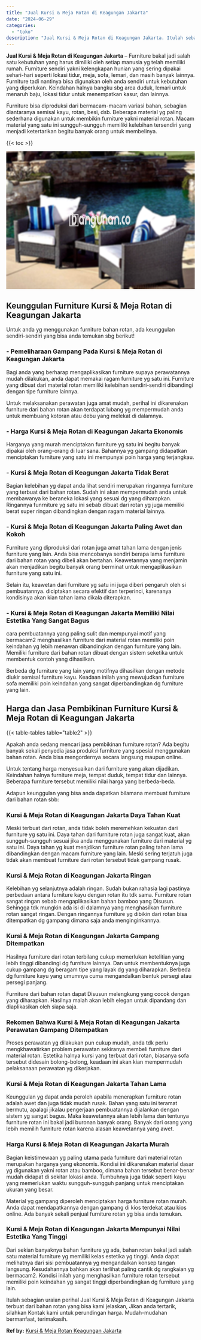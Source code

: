 ```yaml
---
title: "Jual Kursi & Meja Rotan di Keagungan Jakarta"
date: "2024-06-29"
categories: 
  - "toko"
description: "Jual Kursi & Meja Rotan di Keagungan Jakarta. Itulah sebagian uraian perihal Jual Kursi & Meja Rotan di Keagungan Jakarta terbuat dari bahan rotan yang bisa..."
---
```


**Jual Kursi & Meja Rotan di Keagungan Jakarta** – Furniture bakal jadi salah satu kebutuhan yang harus dimiliki oleh setiap manusia yg telah memiliki rumah. Furniture sendiri yakni kelengkapan hunian yang sering dipakai sehari-hari seperti lokasi tidur, meja, sofa, lemari, dan masih banyak lainnya. Furniture tadi nantinya bisa digunakan oleh anda sendiri untuk kebutuhan yang diperlukan. Keindahan halnya bangku sbg area duduk, lemari untuk menaruh baju, lokasi tidur untuk menempatkan kasur, dan lainnya.

Furniture bisa diproduksi dari bermacam-macam variasi bahan, sebagian diantaranya semisal kayu, rotan, besi, dsb. Beberapa material yg paling sederhana digunakan untuk membikin furniture yakni material rotan. Macam material yang satu ini sungguh-sungguh memiliki kelebihan tersendiri yang menjadi ketertarikan begitu banyak orang untuk membelinya.

{{< toc >}}

![Jual Kursi & Meja Rotan di Keagungan Jakarta](/images/kursi-meja-rotan-murah11.png)

## Keunggulan Furniture Kursi & Meja Rotan di Keagungan Jakarta

Untuk anda yg menggunakan furniture bahan rotan, ada keunggulan sendiri-sendiri yang bisa anda temukan sbg berikut!

### \- Pemeliharaan Gampang Pada Kursi & Meja Rotan di Keagungan Jakarta

Bagi anda yang berharap mengaplikasikan furniture supaya perawatannya mudah dilakukan, anda dapat memakai ragam furniture yg satu ini. Furniture yang dibuat dari material rotan memiliki kelebihan sendiri-sendiri dibandingi dengan tipe furniture lainnya.

Untuk melaksanakan perawatan juga amat mudah, perihal ini dikarenakan furniture dari bahan rotan akan terdapat lubang yg mempermudah anda untuk membuang kotoran atau debu yang melekat di dalamnya.

### \- Harga Kursi & Meja Rotan di Keagungan Jakarta Ekonomis

Harganya yang murah menciptakan furniture yg satu ini begitu banyak dipakai oleh orang-orang di luar sana. Bahannya yg gampang didapatkan menciptakan furniture yang satu ini mempunyai poin harga yang terjangkau.

### \- Kursi & Meja Rotan di Keagungan Jakarta Tidak Berat

Bagian kelebihan yg dapat anda lihat sendiri merupakan ringannya furniture yang terbuat dari bahan rotan. Sudah ini akan mempermudah anda untuk membawanya ke beraneka lokasi yang sesuai dg yang diharapkan. Ringannya funrniture yg satu ini sebab dibuat dari rotan yg juga memiliki berat super ringan dibandingkan dengan ragam material lainnya.

### \- Kursi & Meja Rotan di Keagungan Jakarta Paling Awet dan Kokoh

Furniture yang diproduksi dari rotan juga amat tahan lama dengan jenis furniture yang lain. Anda bisa mencobanya sendiri berapa lama furniture dari bahan rotan yang dibeli akan bertahan. Keawetannya yang menjamin akan menjadikan begitu banyak orang berminat untuk mengaplikasikan furniture yang satu ini.

Selain itu, keawetan dari furniture yg satu ini juga diberi pengaruh oleh si pembuatannya. diciptakan secara efektif dan terperinci, karenanya kondisinya akan kian tahan lama dikala diterapkan.

### \- Kursi & Meja Rotan di Keagungan Jakarta Memiliki Nilai Estetika Yang Sangat Bagus

cara pembuatannya yang paling sulit dan mempunyai motif yang bermacam2 menghasilkan furniture dari material rotan memiliki poin keindahan yg lebih menawan dibandingkan dengan furniture yang lain. Memiliki furniture dari bahan rotan dibuat dengan sistem seketika untuk membentuk contoh yang dihasilkan.

Berbeda dg furniture yang lain yang motifnya dihasilkan dengan metode diukir semisal furniture kayu. Keadaan inilah yang mewujudkan furniture sofa memiliki poin keindahan yang sangat diperbandingkan dg furniture yang lain.

## Harga dan Jasa Pembikinan Furniture Kursi & Meja Rotan di Keagungan Jakarta

{{< table-tables table="table2" >}}

Apakah anda sedang mencari jasa pembikinan furniture rotan? Ada begitu banyak sekali penyedia jasa produksi furniture yang spesial menggunakan bahan rotan. Anda bisa mengordernya secara langsung maupun online.

Untuk tentang harga menyesuaikan dari furniture yang akan dijadikan. Keindahan halnya furniture meja, tempat duduk, tempat tidur dan lainnya. Beberapa furniture tersebut memiliki nilai harga yang berbeda-beda.

Adapun keunggulan yang bisa anda dapatkan bilamana membuat furniture dari bahan rotan sbb:

### Kursi & Meja Rotan di Keagungan Jakarta Daya Tahan Kuat

Meski terbuat dari rotan, anda tidak boleh meremehkan kekuatan dari furniture yg satu ini. Daya tahan dari furniture rotan juga sangat kuat, akan sungguh-sungguh sesuai jika anda menggunakan furniture dari material yg satu ini. Daya tahan yg kuat menjdikan furniture rotan paling tahan lama dibandingkan dengan macam furniture yang lain. Meski sering terjatuh juga tidak akan membuat furniture dari rotan tersebut tidak gampang rusak.

### Kursi & Meja Rotan di Keagungan Jakarta Ringan

Kelebihan yg selanjutnya adalah ringan. Sudah bukan rahasia lagi pastinya perbedaan antara furniture kayu dengan rotan itu tdk sama. Furniture rotan sangat ringan sebab mengaplikasikan bahan bamboo yang Disusun. Sehingga tdk mungkin ada isi di dalamnya yang menghasilkan furniture rotan sangat ringan. Dengan ringannya furniture yg dibikin dari rotan bisa ditempatkan dg gampang dimana saja anda menginginkannya.

### Kursi & Meja Rotan di Keagungan Jakarta Gampang Ditempatkan

Hasilnya furniture dari rotan terbilang cukup memerlukan ketelitian yang lebih tinggi dibandingi dg furniture lainnya. Dan untuk membentuknya juga cukup gampang dg beragam tipe yang layak dg yang diharapkan. Berbeda dg furniture kayu yang umumnya cuma mengandalkan bentuk persegi atau persegi panjang.

Furniture dari bahan rotan dapat Disusun melengkung yang cocok dengan yang diharapkan. Hasilnya malah akan lebih elegan untuk dipandang dan diaplikasikan oleh siapa saja.

### Rekomen Bahwa Kursi & Meja Rotan di Keagungan Jakarta Perawatan Gampang Ditempatkan

Proses perawatan yg dilakukan pun cukup mudah, anda tdk perlu mengkhawatirkan problem perawatan sekiranya membeli furniture dari material rotan. Estetika halnya kursi yang terbuat dari rotan, biasanya sofa tersebut didesain bolong-bolong, keadaan ini akan kian mempermudah pelaksanaan perawatan yg dikerjakan.

### Kursi & Meja Rotan di Keagungan Jakarta Tahan Lama

Keunggulan yg dapat anda peroleh apabila menerapkan furniture rotan adalah awet dan juga tidak mudah rusak. Bahan yang satu ini teramat bermutu, apalagi jikalau pengerjaan pembuatannya dijalankan dengan sistem yg sangat bagus. Maka keawetannya akan lebih lama dan tentunya furniture rotan ini bakal jadi buronan banyak orang. Banyak dari orang yang lebih memilih furniture rotan karena alasan keawetannya yang awet.

### Harga Kursi & Meja Rotan di Keagungan Jakarta Murah

Bagian keistimewaan yg paling utama pada furniture dari material rotan merupakan harganya yang ekonomis. Kondisi ini dikarenakan material dasar yg digunakan yakni rotan atau bamboo, dimana bahan tersebut benar-benar mudah didapat di sekitar lokasi anda. Tumbuhnya juga tidak seperti kayu yang memerlukan waktu sungguh-sungguh panjang untuk menciptakan ukuran yang besar.

Material yg gampang diperoleh menciptakan harga furniture rotan murah. Anda dapat mendapatkannya dengan gampang di kios terdekat atau kios online. Ada banyak sekali penjual furniture rotan yg bisa anda temukan.

### Kursi & Meja Rotan di Keagungan Jakarta Mempunyai Nilai Estetika Yang Tinggi

Dari sekian banyaknya bahan furniture yg ada, bahan rotan bakal jadi salah satu material furniture yg memiliki kelas estetika yg tinggi. Anda dapat melihatnya dari sisi pembuatannya yg mengandalkan konsep tangan langsung. Kesudahannya bahkan akan terlihat paling cantik dg rangkaian yg bermacam2. Kondisi inilah yang menghasilkan furniture rotan tersebut memiliki poin keindahan yg sangat tinggi diperbandingkan dg furniture yang lain.

Itulah sebagian uraian perihal Jual Kursi & Meja Rotan di Keagungan Jakarta terbuat dari bahan rotan yang bisa kami jelaskan, Jikan anda tertarik, silahkan Kontak kami untuk perundingan harga. Mudah-mudahan bermanfaat, terimakasih.

**Ref by:** [Kursi & Meja Rotan Keagungan Jakarta](https://id.wikipedia.org/wiki/Kursi)

